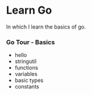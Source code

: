 # Learn Go

In which I learn the basics of go.

### Go Tour - Basics
- hello
- stringutil
- functions
- variables
- basic types
- constants

